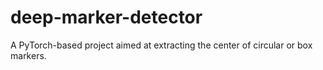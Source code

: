 # deep-marker-detector
A PyTorch-based project aimed at extracting the center of circular or box markers.
